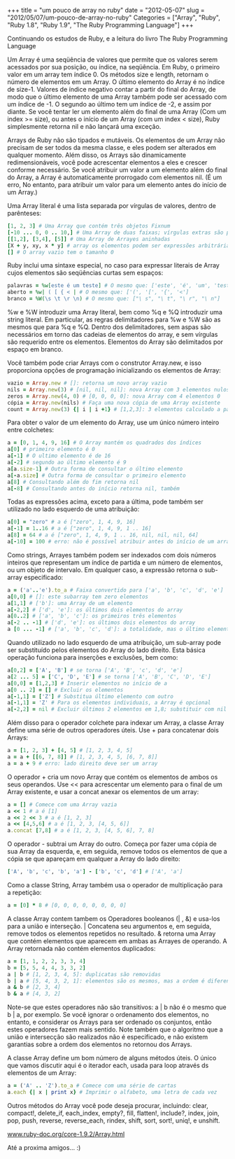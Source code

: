 +++
title = "um pouco de array no ruby"
date = "2012-05-07"
slug = "2012/05/07/um-pouco-de-array-no-ruby"
Categories = ["Array", "Ruby", "Ruby 1.8", "Ruby 1.9", "The Ruby Programming Language"]
+++
<!--more-->
<p>Continuando os estudos de Ruby, e a leitura do livro The Ruby Programming Language</p>

Um Array é uma seqüência de valores que permite que os valores serem acessados por sua posição, ou índice, na seqüência. Em Ruby, o primeiro valor em um array tem índice 0. Os métodos size e length, retornam o número de elementos em um Array. O último
elemento do Array é no índice de size-1. Valores de índice negativo contar a partir do
final do Array, de modo que o último elemento de uma Array também pode ser acessado
com um índice de -1. O segundo ao último tem um índice de -2,
e assim por diante. Se você tentar ler um elemento além do final de uma Array
(Com um index >= size), ou antes
o início de um Array (com um index < size), Ruby simplesmente retorna nil e não lançará uma exceção.

Arrays de Ruby não são tipados e mutáveis. Os elementos de um Array
não precisam de ser todos da mesma classe, e eles podem ser alterados em qualquer momento.
Além disso, os Arrays são dinamicamente redimensionáveis, você pode acrescentar elementos
a eles e crescer conforme necessário. Se você atribuir um valor a um elemento
além do final do Array, a Array é automaticamente prorrogado com
elementos nil. (É um erro, No entanto, para atribuir um valor para um elemento antes do início de um
Array.)

Uma Array literal é uma lista separada por vírgulas de valores, dentro de
parênteses:

``` ruby Arrays Literal
[1, 2, 3] # Uma Array que contém três objetos Fixnum
[-10 ... 0, 0 .. 10,] # Uma Array de duas faixas; vírgulas extras são permitidos
[[1,2], [3,4], [5]] # Uma Array de Arrayes aninhadas
[X + y, xy, x * y] # array os elementos podem ser expressões arbitrárias
[] # O array vazio tem o tamanho 0
```

Ruby inclui uma sintaxe especial, no caso para expressar literais de Array
cujos elementos são seqüências curtas sem espaços:

``` ruby Arrays
palavras = %w[este é um teste] # O mesmo que: ['este', 'é', 'um', 'teste']
aberto = %w| ( [ { < | # O mesmo que: ['(', '[', '{', '<']
branco = %W(\s \t \r \n) # O mesmo que: ["\ s", "\ t", "\ r", "\ n"]
```

%w e %W introduzir uma Array literal, bem como %q e %Q introduzir uma string literal. Em
particular, as regras delimitadores para %w e %W são as mesmos que para %q e %Q. Dentro dos delimitadores, sem aspas
são necessários em torno das cadeias de elementos do array, e sem vírgulas são
requerido entre os elementos. Elementos do Array são delimitados por espaço em branco.

Você também pode criar Arrays com o construtor Array.new, e isso proporciona
opções de programação inicializando os elementos de Array:

``` ruby Initiallize Array
vazio = Array.new # []: retorna um novo array vazio
nils = Array.new(3) # [nil, nil, nil]: nova Array com 3 elementos nulos
zeros = Array.new(4, 0) # [0, 0, 0, 0]: nova Array com 4 elementos 0
cópia = Array.new(nils) # Faça uma nova cópia de uma Array existente
count = Array.new(3) {| i | i +1} # [1,2,3]: 3 elementos calculado a partir do índice
```

Para obter o valor de um elemento do Array, use um único número inteiro
entre colchetes:

``` ruby Valores com Array
a = [0, 1, 4, 9, 16] # O Array mantém os quadrados dos índices
a[0] # primeiro elemento é 0
a[-1] # O ultimo elemento é de 16
a[-2] # segundo ao último elemento é 9
a[a.size-1] # Outra forma de consultar o último elemento
a[-a.size] # Outra forma de consultar o primeiro elemento
a[8] # Consultando além do fim retorna nil
a[-8] # Consultando antes do início retorna nil, também
```
Todas as expressões acima, exceto para a última, pode também ser
utilizado no lado esquerdo de uma atribuição:

``` ruby Arrays
a[0] = "zero" # a é ["zero", 1, 4, 9, 16]
a[-1] = 1..16 # a é ["zero", 1, 4, 9, 1 .. 16]
a[8] = 64 # a é ["zero", 1, 4, 9, 1 .. 16, nil, nil, nil, 64]
a[-10] = 100 # erro: não é possível atribuir antes do início de um array
```

Como strings, Arrayes também podem ser indexados com dois números inteiros que
representam um índice de partida e um número de elementos, ou um objeto de intervalo. Em qualquer caso, a expressão
retorna o sub-array especificado:

``` ruby Array
a = ('a'..'e').to_a # Faixa convertido para ['a', 'b', 'c', 'd', 'e']
a[0,0] # []: este subarray tem zero elementos
a[1,1] # ['b']: uma Array de um elemento
a[-2,2] # ['d', 'e']: os últimos dois elementos do array
a[0..2] # ['a', 'b', 'c']: os primeiros três elementos
a[-2 .. -1] # ['d', 'e']: os últimos dois elementos do array
a [0 ... -1] # ['a', 'b', 'c', 'd']: a totalidade, mas o último elemento
```

Quando utilizado no lado esquerdo de uma atribuição, um sub-array pode ser
substituído pelos elementos do Array do lado direito. Esta básica
operação funciona para inserções e exclusões, bem como:

```ruby Arrays
a[0,2] = ['A', 'B'] # se torna ['A', 'B', 'c', 'd', 'e']
a[2 ... 5] = ['C', 'D', 'E'] # se torna ['A', 'B', 'C', 'D', 'E']
a[0,0] = [1,2,3] # Inserir elementos no início de a
a[0 .. 2] = [] # Excluir os elementos
a[-1,1] = ['Z'] # Substitua último elemento com outro
a[-1,1] = 'Z' # Para os elementos individuais, a Array é opcional
a[-2,2] = nil # Excluir últimos 2 elementos em 1,8; substituir com nil em 1,9
```

Além disso para o operador colchete para indexar um Array,
a classe Array define uma série de outros operadores úteis. Use + para
concatenar dois Arrays:

```ruby Concatenar Arrays
a = [1, 2, 3] + [4, 5] # [1, 2, 3, 4, 5]
a = a + [[6, 7, 8]] # [1, 2, 3, 4, 5, [6, 7, 8]]
a = a + 9 # erro: lado direito deve ser um array
```

O operador + cria um novo Array que contém os elementos de ambos os seus operandos. Use << para acrescentar um elemento para o final de um
Array existente, e usar a concat anexar os elementos de um array:

``` ruby Array + e concat
a = [] # Comece com uma Array vazia
a << 1 # a é [1]
a << 2 << 3 # a é [1, 2, 3]
a << [4,5,6] # a é [1, 2, 3, [4, 5, 6]]
a.concat [7,8] # a é [1, 2, 3, [4, 5, 6], 7, 8]
```

O operador - subtrai um Array do outro. Começa por fazer uma cópia de sua Array da esquerda,
e, em seguida, remove todos os elementos de que a cópia se que apareçam em qualquer
a Array do lado direito:

``` ruby Array -
['A', 'b', 'c', 'b', 'a'] - ['b', 'c', 'd'] # ['A', 'a']
```

Como a classe String, Array também usa o operador de multiplicação
para a repetição:

```ruby Array *
a = [0] * 8 # [0, 0, 0, 0, 0, 0, 0, 0]
```

A classe Array contem tambem os Operadores booleanos (| , &) e usa-los para a união e
interseção. | Concatena seu argumentos e, em seguida, remove todos os elementos repetidos no resultado.
& retorna uma Array que contém elementos que aparecem em ambas as Arrayes de operando. A Array retornada
não contém elementos duplicados:

``` ruby Array
a = [1, 1, 2, 2, 3, 3, 4]
b = [5, 5, 4, 4, 3, 3, 2]
a | b # [1, 2, 3, 4, 5]: duplicatas são removidas
b | a # [5, 4, 3, 2, 1]: elementos são os mesmos, mas a ordem é diferente
a & b # [2, 3, 4]
b & a # [4, 3, 2]
```

Note-se que estes operadores não são transitivos: a | b não é o mesmo que b | a, por exemplo. Se você ignorar o ordenamento
dos elementos, no entanto, e considerar os Arrays para ser ordenado os conjuntos,
então estes operadores fazem mais sentido. Note também que o algoritmo
que a união e intersecção são realizados não é especificado, e não
existem garantias sobre a ordem dos elementos no retornou dos
Arrays.

A classe Array define um bom número de alguns métodos úteis. O único que vamos discutir aqui é o iterador each, usada para loop através ds
elementos de um Array:

```ruby Array each
a = ('A' .. 'Z').to_a # Comece com uma série de cartas
a.each {| x | print x} # Imprimir o alfabeto, uma letra de cada vez
```

Outros métodos do Array você pode deseja procurar,  incluindo: clear,
compact!, delete_if, each_index, empty?, fill, flatten!, include?, index, join, pop,
push, reverse, reverse_each, rindex, shift, sort, sort!, uniq!, e unshift.

<a href="http://www.ruby-doc.org/core-1.9.2/Array.html">www.ruby-doc.org/core-1.9.2/Array.html</a>

Até a proxima amigos... :)
